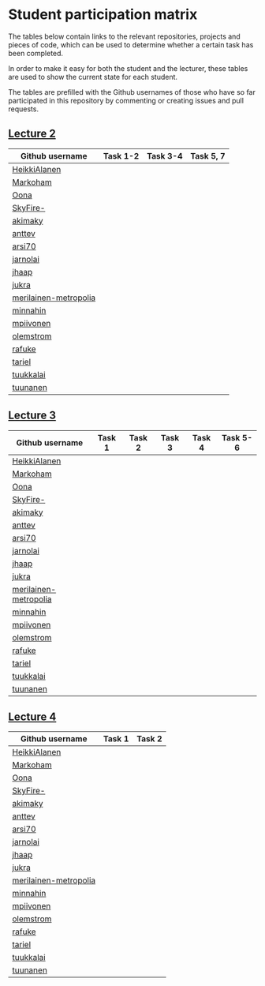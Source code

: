 # Student participation matrix

The tables below contain links to the relevant repositories, projects and pieces of code,
which can be used to determine whether a certain task has been completed.

In order to make it easy for both the student and the lecturer, these tables are used to show the
current state for each student.

The tables are prefilled with the Github usernames of those who have so far participated in this repository by 
commenting or creating issues and pull requests.


## [Lecture 2](lectures/2014-09-02.md)


Github username | Task 1-2 | Task 3-4 | Task 5, 7 
----------------|----------|----------|------------
[HeikkiAlanen][] |  | 
[Markoham][] |  | 
[Oona][] |  | 
[SkyFire-][] |  | 
[akimaky][] |  | 
[anttev][] |  | 
[arsi70][] |  | 
[jarnolai][] |  | 
[jhaap][] |  | 
[jukra][] |  | 
[merilainen-metropolia][] |  | 
[minnahin][] |  | 
[mpiivonen][] |  | 
[olemstrom][] |  | 
[rafuke][] |  | 
[tariel][] |  | 
[tuukkalai][] |  | 
[tuunanen][] |  | 




## [Lecture 3](lectures/2014-09-09.md)


Github username | Task 1 | Task 2 | Task 3 | Task 4 | Task 5-6 
----------------|--------|--------|--------|--------|----------
[HeikkiAlanen][] |  | 
[Markoham][] |  | 
[Oona][] |  | 
[SkyFire-][] |  | 
[akimaky][] |  | 
[anttev][] |  | 
[arsi70][] |  | 
[jarnolai][] |  | 
[jhaap][] |  | 
[jukra][] |  | 
[merilainen-metropolia][] |  | 
[minnahin][] |  | 
[mpiivonen][] |  | 
[olemstrom][] |  | 
[rafuke][] |  | 
[tariel][] |  | 
[tuukkalai][] |  | 
[tuunanen][] |  | 



## [Lecture 4](lectures/2014-09-16.md)


Github username | Task 1 | Task 2
----------------|--------|---------
[HeikkiAlanen][] |  | 
[Markoham][] |  | 
[Oona][] |  | 
[SkyFire-][] |  | 
[akimaky][] |  | 
[anttev][] |  | 
[arsi70][] |  | 
[jarnolai][] |  | 
[jhaap][] |  | 
[jukra][] |  | 
[merilainen-metropolia][] |  | 
[minnahin][] |  | 
[mpiivonen][] |  | 
[olemstrom][] |  | 
[rafuke][] |  | 
[tariel][] |  | 
[tuukkalai][] |  | 
[tuunanen][] |  | 



[HeikkiAlanen]: https://github.com/HeikkiAlanen
[Markoham]: https://github.com/Markoham
[Oona]: https://github.com/Oona
[SkyFire-]: https://github.com/SkyFire-
[akimaky]: https://github.com/akimaky
[anttev]: https://github.com/anttev
[arsi70]: https://github.com/arsi70
[jarnolai]: https://github.com/jarnolai
[jhaap]: https://github.com/jhaap
[jukra]: https://github.com/jukra
[merilainen-metropolia]: https://github.com/merilainen-metropolia
[minnahin]: https://github.com/minnahin
[mpiivonen]: https://github.com/mpiivonen
[olemstrom]: https://github.com/olemstrom
[rafuke]: https://github.com/rafuke
[tariel]: https://github.com/tariel
[tuukkalai]: https://github.com/tuukkalai
[tuunanen]: https://github.com/tuunanen
